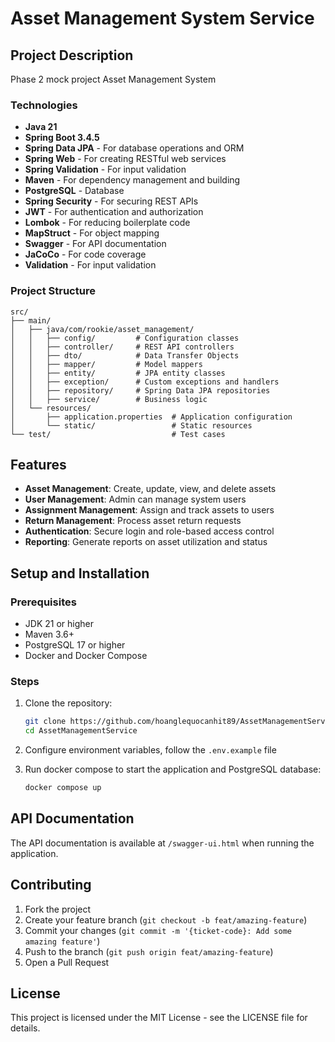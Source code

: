 # Asset Management System Service

## Project Description

Phase 2 mock project Asset Management System

### Technologies
- **Java 21**
- **Spring Boot 3.4.5**
- **Spring Data JPA** - For database operations and ORM
- **Spring Web** - For creating RESTful web services
- **Spring Validation** - For input validation
- **Maven** - For dependency management and building
- **PostgreSQL** - Database
- **Spring Security** - For securing REST APIs
- **JWT** - For authentication and authorization
- **Lombok** - For reducing boilerplate code
- **MapStruct** - For object mapping
- **Swagger** - For API documentation
- **JaCoCo** - For code coverage
- **Validation** - For input validation

### Project Structure
```
src/
├── main/
│   ├── java/com/rookie/asset_management/
│   │   ├── config/         # Configuration classes
│   │   ├── controller/     # REST API controllers
│   │   ├── dto/            # Data Transfer Objects
│   │   ├── mapper/         # Model mappers
│   │   ├── entity/         # JPA entity classes
│   │   ├── exception/      # Custom exceptions and handlers
│   │   ├── repository/     # Spring Data JPA repositories
│   │   ├── service/        # Business logic
│   └── resources/
│       ├── application.properties  # Application configuration
│       └── static/                 # Static resources
└── test/                           # Test cases
```

## Features
- **Asset Management**: Create, update, view, and delete assets
- **User Management**: Admin can manage system users
- **Assignment Management**: Assign and track assets to users
- **Return Management**: Process asset return requests
- **Authentication**: Secure login and role-based access control
- **Reporting**: Generate reports on asset utilization and status

## Setup and Installation

### Prerequisites
- JDK 21 or higher
- Maven 3.6+
- PostgreSQL 17 or higher
- Docker and Docker Compose

### Steps
1. Clone the repository:
   ```bash
   git clone https://github.com/hoanglequocanhit89/AssetManagementService.git
   cd AssetManagementService
   ```
   
2. Configure environment variables, follow the `.env.example` file

3. Run docker compose to start the application and PostgreSQL database:
   ```bash
   docker compose up
   ```

## API Documentation
The API documentation is available at `/swagger-ui.html` when running the application.

## Contributing
1. Fork the project
2. Create your feature branch (`git checkout -b feat/amazing-feature`)
3. Commit your changes (`git commit -m '{ticket-code}: Add some amazing feature'`)
4. Push to the branch (`git push origin feat/amazing-feature`)
5. Open a Pull Request

## License
This project is licensed under the MIT License - see the LICENSE file for details.